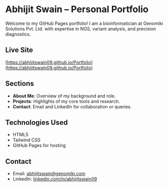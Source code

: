 # Abhijit Swain – Personal Portfolio

Welcome to my GitHub Pages portfolio! I am a bioinformatician at Genomiki Solutions Pvt. Ltd. with expertise in NGS, variant analysis, and precision diagnostics.

## Live Site
[https://abhijitswain09.github.io/Portfolio](https://abhijitswain09.github.io/Portfolio)

## Sections
- **About Me**: Overview of my background and role.
- **Projects**: Highlights of my core tools and research.
- **Contact**: Email and LinkedIn for collaboration or queries.

## Technologies Used
- HTML5
- Tailwind CSS
- GitHub Pages for hosting

## Contact
- Email: [abhijitswain@genomiki.com](mailto:abhijitswain@genomiki.com)
- LinkedIn: [linkedin.com/in/abhijitswain09](https://www.linkedin.com/in/abhijitswain09)
